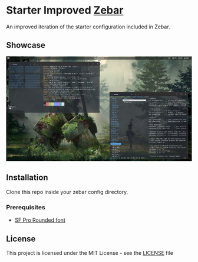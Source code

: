 # Starter Improved [Zebar](https://github.com/glzr-io/zebar)

An improved iteration of the starter configuration included in Zebar.

## Showcase

![image](https://github.com/Volyzte/starter-improved-zebar/blob/master/misc/showcase.png)

## Installation

Clone this repo inside your zebar config directory.

### Prerequisites

* [SF Pro Rounded font](https://developer.apple.com/fonts/) 

## License

This project is licensed under the MIT License - see the
[LICENSE](https://github.com/Volyzte/starter-improved-zebar/blob/master/LICENSE) file
